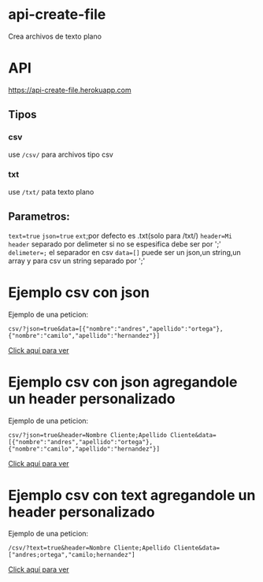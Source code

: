 # api-create-file
Crea archivos de texto plano 

# API
https://api-create-file.herokuapp.com

## Tipos 
### csv 
use `/csv/` para archivos tipo csv
### txt
use `/txt/` pata texto plano
## Parametros:
`text=true`
`json=true`
`ext`;por defecto es .txt(solo para /txt/)
`header=Mi header` separado por delimeter si no se espesifica debe ser por ';'
`delimeter=;` el separador en csv 
`data=[]` puede ser un json,un string,un array y para csv un string separado por ';'

# Ejemplo csv con json
Ejemplo de una peticion:
```
csv/?json=true&data=[{"nombre":"andres","apellido":"ortega"},{"nombre":"camilo","apellido":"hernandez"}]
```
<a target="_blanc" href='https://api-create-file.herokuapp.com/csv/?json=true&data=[{"nombre":"andres","apellido":"ortega"},{"nombre":"camilo","apellido":"hernandez"}]
'>Click aquí para ver<a/>


# Ejemplo csv con json agregandole un header personalizado
Ejemplo de una peticion:
```
csv/?json=true&header=Nombre Cliente;Apellido Cliente&data=[{"nombre":"andres","apellido":"ortega"},{"nombre":"camilo","apellido":"hernandez"}]
```
<a target="_blanc" href='https://api-create-file.herokuapp.com/csv/?json=true&header=Nombre Cliente;Apellido Cliente&data=[{"nombre":"andres","apellido":"ortega"},{"nombre":"camilo","apellido":"hernandez"}]'>Click aquí para ver<a/>

# Ejemplo csv con text agregandole un header personalizado
Ejemplo de una peticion:
```
/csv/?text=true&header=Nombre Cliente;Apellido Cliente&data=["andres;ortega","camilo;hernandez"]
```

<a target="_blanc" href='https://api-create-file.herokuapp.com/csv/?text=true&header=Nombre Cliente;Apellido Cliente&data=["andres;ortega","camilo;hernandez"]'>Click aquí para ver<a/>


